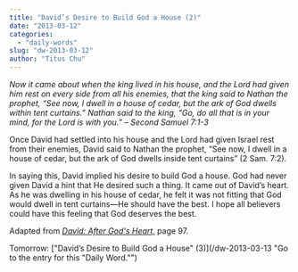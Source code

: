 ```yaml
---
title: "David’s Desire to Build God a House (2)"
date: "2013-03-12"
categories: 
  - "daily-words"
slug: "dw-2013-03-12"
author: "Titus Chu"
---
```


_Now it came about when the king lived in his house, and the Lord had given him rest on every side from all his enemies, that the king said to Nathan the prophet, “See now, I dwell in a house of cedar, but the ark of God dwells within tent curtains.” Nathan said to the king, “Go, do all that is in your mind, for the Lord is with you.” – Second Samuel 7:1-3_

Once David had settled into his house and the Lord had given Israel rest from their enemies, David said to Nathan the prophet, “See now, I dwell in a house of cedar, but the ark of God dwells inside tent curtains” (2 Sam. 7:2).

In saying this, David implied his desire to build God a house. God had never given David a hint that He desired such a thing. It came out of David’s heart. As he was dwelling in his house of cedar, he felt it was not fitting that God would dwell in tent curtains—He should have the best. I hope all believers could have this feeling that God deserves the best.

Adapted from _[David: After God's Heart,](/book-david "Go to the listing for this book.")_ page 97.

Tomorrow: ["David’s Desire to Build God a House" (3)](/dw-2013-03-13 "Go to the entry for this "Daily Word."")
